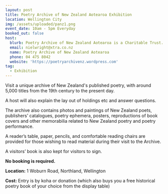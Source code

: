 ```yaml
---
layout: post
title: Poetry Archive of New Zealand Aotearoa Exhibition
location: Wellington City
img: /assets/uploaded/panz1.png
event_date: 10am - 5pm Everyday
booked_out: false
host:
  blurb: Poetry Archive of New Zealand Aotearoa is a Charitable Trust.
  email: nielwright@xtra.co.nz
  name: Poetry Archive of New Zealand Aotearoa
  phone: 04 475 8042
  website: 'https://poetryarchivenz.wordpress.com'
tag:
  - Exhibition
---
```

Visit a unique archive of New Zealand's published poetry, with around 5,000 titles from the 19th century to the present day.

A host will also explain the lay out of holdings etc and answer questions.

The archive also contains photos and paintings of New Zealand poets, publishers’ catalogues, poetry ephemera, posters, reproductions of book covers and other memorabilia related to New Zealand poetry and poetry performance.

A reader’s table, paper, pencils, and comfortable reading chairs are provided for those wishing to read material during their visit to the Archive.

A visitors’ book is also kept for visitors to sign.

**No booking is required.**

**Location:** 1 Woburn Road, Northland, Wellington

**Cost:** Entry is by koha or donation (which also buys you a free historical poetry book of your choice from the display table)
